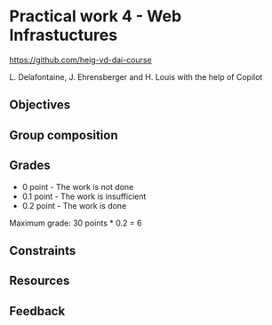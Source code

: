 # Practical work 4 - Web Infrastuctures

<https://github.com/heig-vd-dai-course>

L. Delafontaine, J. Ehrensberger and H. Louis with the help of Copilot

## Objectives

## Group composition

## Grades

- 0 point - The work is not done
- 0.1 point - The work is insufficient
- 0.2 point - The work is done

Maximum grade: 30 points * 0.2 = 6

## Constraints

## Resources

## Feedback
